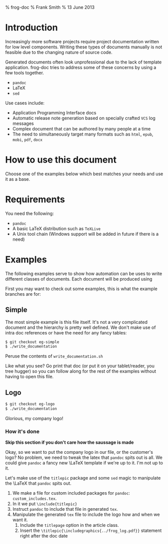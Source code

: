 % frog-doc 
% Frank Smith
% 13 June 2013

# Introduction #

Increasingly more software projects require project documentation written for
low level components. Writing these types of documents manually is not
feasible due to the changing nature of source code.

Generated documents often look unprofessional due to the lack of template
application. frog-doc tries to address some of these concerns by using a few
tools together.

* `pandoc`
* LaTeX
* `sed`

Use cases include:

* Application Programming Interface docs
* Automatic release note generation based on specially crafted `VCS` log messages
* Complex document that can be authored by many people at a time
* The need to simultaneously target many formats such as `html`, `epub`, `mobi`, `pdf`,
  `docx`

# How to use this document #

Choose one of the examples below which best matches your needs and use it as a
base.

# Requirements #

You need the following:

* `pandoc`
* A basic LaTeX distribution such as `TeXLive`
* A Unix tool chain (Windows support will be added in future if there is a need)

# Examples #

The following examples serve to show how automation can be uses to write
different classes of documents. Each document will be produced using 

First you may want to check out some examples, this is what the example branches
are for:

## Simple ##

The most simple example is this file itself. It's not a very complicated
document and the hierarchy is pretty well defined. We don't make use of intra
doc references or have the need for any fancy tables:

``` bash
$ git checkout eg-simple
$ ./write_documentation
```

Peruse the contents of `write_documentation.sh`

Like what you see? Go print that doc (or put it on your tablet/reader, you tree
hugger) so you can follow along for the rest of the examples without having to
open this file.

## Logo ##

``` bash
$ git checkout eg-logo
$ ./write_documentation
```

Glorious, my company logo!

### How it's done ###

**Skip this section if you don't care how the saussage is made**

Okay, so we want to put the company logo in our file, or the customer's logo? No
problem, we need to tweak the latex that `pandoc` spits out is all. We could
give `pandoc` a fancy new \LaTeX template if we're up to it. I'm not up to it.

Let's make use of the `titlepic` package and some `sed` magic to manipulate the
\LaTeX that `pandoc` spits out.

1. We make a file for custom included packages for `pandoc`:
   `custom_includes.tex`.
2. In it we put `\include{titlepic}`
3. Instruct `pandoc` to include that file in generated `tex`.
4. Manipulate the generated `tex` file to include the logo how and when we want
   it.
    1. Include the `titlepage` option in the article class.
    2. Insert the `\titlepic{\includegraphics{../frog_log.pdf}}` statement right after the doc date
